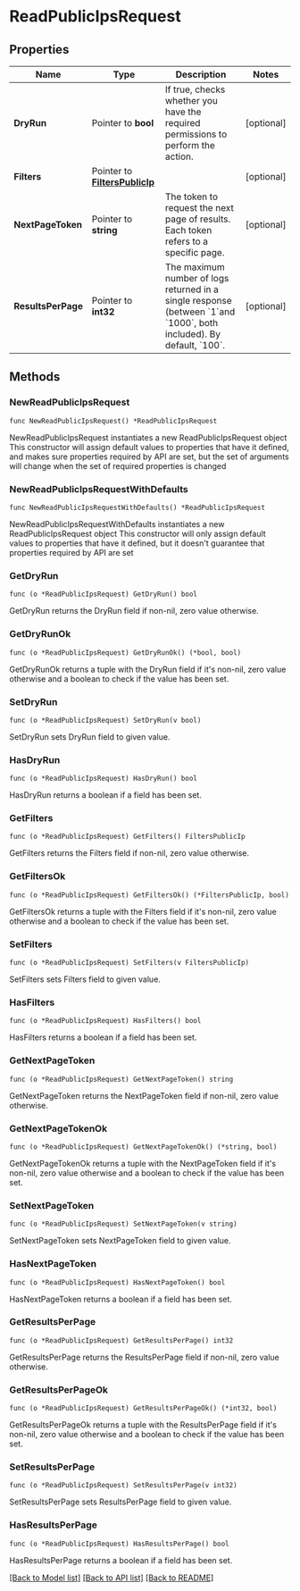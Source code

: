 # ReadPublicIpsRequest

## Properties

Name | Type | Description | Notes
------------ | ------------- | ------------- | -------------
**DryRun** | Pointer to **bool** | If true, checks whether you have the required permissions to perform the action. | [optional] 
**Filters** | Pointer to [**FiltersPublicIp**](FiltersPublicIp.md) |  | [optional] 
**NextPageToken** | Pointer to **string** | The token to request the next page of results. Each token refers to a specific page. | [optional] 
**ResultsPerPage** | Pointer to **int32** | The maximum number of logs returned in a single response (between &#x60;1&#x60;and &#x60;1000&#x60;, both included). By default, &#x60;100&#x60;. | [optional] 

## Methods

### NewReadPublicIpsRequest

`func NewReadPublicIpsRequest() *ReadPublicIpsRequest`

NewReadPublicIpsRequest instantiates a new ReadPublicIpsRequest object
This constructor will assign default values to properties that have it defined,
and makes sure properties required by API are set, but the set of arguments
will change when the set of required properties is changed

### NewReadPublicIpsRequestWithDefaults

`func NewReadPublicIpsRequestWithDefaults() *ReadPublicIpsRequest`

NewReadPublicIpsRequestWithDefaults instantiates a new ReadPublicIpsRequest object
This constructor will only assign default values to properties that have it defined,
but it doesn't guarantee that properties required by API are set

### GetDryRun

`func (o *ReadPublicIpsRequest) GetDryRun() bool`

GetDryRun returns the DryRun field if non-nil, zero value otherwise.

### GetDryRunOk

`func (o *ReadPublicIpsRequest) GetDryRunOk() (*bool, bool)`

GetDryRunOk returns a tuple with the DryRun field if it's non-nil, zero value otherwise
and a boolean to check if the value has been set.

### SetDryRun

`func (o *ReadPublicIpsRequest) SetDryRun(v bool)`

SetDryRun sets DryRun field to given value.

### HasDryRun

`func (o *ReadPublicIpsRequest) HasDryRun() bool`

HasDryRun returns a boolean if a field has been set.

### GetFilters

`func (o *ReadPublicIpsRequest) GetFilters() FiltersPublicIp`

GetFilters returns the Filters field if non-nil, zero value otherwise.

### GetFiltersOk

`func (o *ReadPublicIpsRequest) GetFiltersOk() (*FiltersPublicIp, bool)`

GetFiltersOk returns a tuple with the Filters field if it's non-nil, zero value otherwise
and a boolean to check if the value has been set.

### SetFilters

`func (o *ReadPublicIpsRequest) SetFilters(v FiltersPublicIp)`

SetFilters sets Filters field to given value.

### HasFilters

`func (o *ReadPublicIpsRequest) HasFilters() bool`

HasFilters returns a boolean if a field has been set.

### GetNextPageToken

`func (o *ReadPublicIpsRequest) GetNextPageToken() string`

GetNextPageToken returns the NextPageToken field if non-nil, zero value otherwise.

### GetNextPageTokenOk

`func (o *ReadPublicIpsRequest) GetNextPageTokenOk() (*string, bool)`

GetNextPageTokenOk returns a tuple with the NextPageToken field if it's non-nil, zero value otherwise
and a boolean to check if the value has been set.

### SetNextPageToken

`func (o *ReadPublicIpsRequest) SetNextPageToken(v string)`

SetNextPageToken sets NextPageToken field to given value.

### HasNextPageToken

`func (o *ReadPublicIpsRequest) HasNextPageToken() bool`

HasNextPageToken returns a boolean if a field has been set.

### GetResultsPerPage

`func (o *ReadPublicIpsRequest) GetResultsPerPage() int32`

GetResultsPerPage returns the ResultsPerPage field if non-nil, zero value otherwise.

### GetResultsPerPageOk

`func (o *ReadPublicIpsRequest) GetResultsPerPageOk() (*int32, bool)`

GetResultsPerPageOk returns a tuple with the ResultsPerPage field if it's non-nil, zero value otherwise
and a boolean to check if the value has been set.

### SetResultsPerPage

`func (o *ReadPublicIpsRequest) SetResultsPerPage(v int32)`

SetResultsPerPage sets ResultsPerPage field to given value.

### HasResultsPerPage

`func (o *ReadPublicIpsRequest) HasResultsPerPage() bool`

HasResultsPerPage returns a boolean if a field has been set.


[[Back to Model list]](../README.md#documentation-for-models) [[Back to API list]](../README.md#documentation-for-api-endpoints) [[Back to README]](../README.md)


